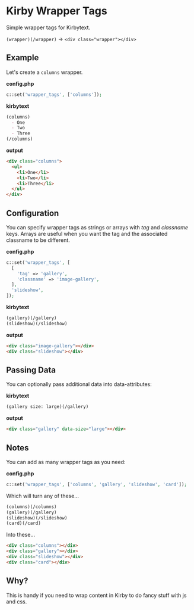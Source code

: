 # Kirby Wrapper Tags

Simple wrapper tags for Kirbytext.

`(wrapper)(/wrapper)` → `<div class="wrapper"></div>`

## Example

Let's create a `columns` wrapper. 

**config.php**

```php
c::set('wrapper_tags', ['columns']);
```

**kirbytext**

```md
(columns)
  - One
  - Two
  - Three
(/columns)
```

**output**

```html
<div class="columns">
  <ul>
    <li>One</li>
    <li>Two</li>
    <li>Three</li>
  </ul>
</div>
```

## Configuration

You can specify wrapper tags as strings or arrays with *tag* and *classname* keys. Arrays are useful when you want the tag and the associated classname to be different.

**config.php**

```php
c::set('wrapper_tags', [
  [
    'tag' => 'gallery',
    'classname' => 'image-gallery',
  ],
  'slideshow',
]);
```

**kirbytext**

```md
(gallery)(/gallery)
(slideshow)(/slideshow)
```

**output**

```html
<div class="image-gallery"></div>
<div class="slideshow"></div>
```

## Passing Data

You can optionally pass additional data into data-attributes:

**kirbytext**

```md
(gallery size: large)(/gallery)
```

**output**

```html
<div class="gallery" data-size="large"></div>
```

## Notes

You can add as many wrapper tags as you need:

**config.php**

```php
c::set('wrapper_tags', ['columns', 'gallery', 'slideshow', 'card']);
```

Which will turn any of these...

```md
(columns)(/columns)
(gallery)(/gallery)
(slideshow)(/slideshow)
(card)(/card)
```

Into these...

```html
<div class="columns"></div>
<div class="gallery"></div>
<div class="slideshow"></div>
<div class="card"></div>
```

## Why?

This is handy if you need to wrap content in Kirby to do fancy stuff with js and css.
